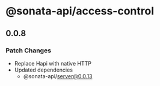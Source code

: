 # @sonata-api/access-control

## 0.0.8

### Patch Changes

- Replace Hapi with native HTTP
- Updated dependencies
  - @sonata-api/server@0.0.13
